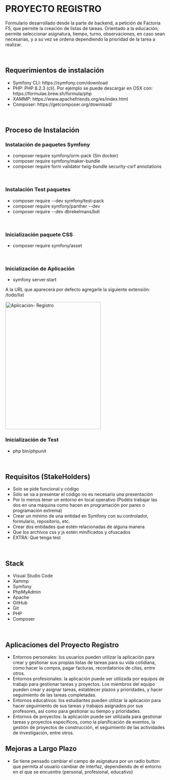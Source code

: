 <h1>PROYECTO REGISTRO</h1>
<p>Formulario desarrollado desde la parte de backend, a petición de Factoría F5, que permite la creación de listas de tareas. Orientado a la educación, permite seleccionar asignatura, tiempo, turno, observaciones, en caso sean necesarias, y a su vez se ordena dependiendo la prioridad de la tarea a realizar. </p>
<br>
<h2>Requerimientos de instalación</h2>
<ul>
  <li>Symfony CLI: https://symfony.com/download</li>
  <li>PHP: PHP 8.2.3 (cli). Por ejemplo se puede descargar en OSX con: https://formulae.brew.sh/formula/php</li>
  <li>XAMMP: https://www.apachefriends.org/es/index.html</li>
  <li>Composer: https://getcomposer.org/download/</li>
</ul>
<br>
<h2>Proceso de Instalación</h2>
<h3>Instalación de paquetes Symfony</h3>
<ul>
  <li>composer require symfony/orm-pack (Sin docker)</li>
  <li>composer require symfony/maker-bundle</li>
  <li>composer require form validator twig-bundle security-csrf annotations</li>
</ul>
<br>
<h3>Instalación Test paquetes</h3>
<ul>
  <li>composer require --dev symfony/test-pack</li>
  <li>composer require symfony/panther --dev</li>
  <li>composer require --dev dbrekelmans/bdi</li>
</ul>
<br>
<h3>Inicialización paquete CSS</h3>
  <ul>
  <li>composer require symfony/asset</li>
</ul>
<br>
<h3>Inicialización de Aplicación</h3>
  <ul>
  <li>symfony server:start</li>
</ul>
<p>A la URL que aparecerá por defecto agregarle la siguiente extensión: /todo/list</p>
<img align="center" alt="Aplicación- Registro"  height="400"  width="300" src="">
<br>
<h3>Inicialización de Test</h3>
  <ul>
  <li> php bin/phpunit</li>
</ul>
<br>
<h2>Requisitos (StakeHolders)</h2>
<ul>
  <li>Solo se pide funcional y código</li>
  <li>Sólo se va a presentar el código no es necesario una presentación</li>
  <li>Por lo menos tener un entorno en local operativo (Podéis trabajar las dos en una máquina como hacen en programación por pares o programación extrema)</li>
  <li>Crear un mínimo de una entidad en Symfony con su controlador, formulario, repositorio, etc.</li>
  <li>Crear dos entidades que estén relacionadas de alguna manera</li>
  <li>Que los archivos css y js estén minificados y ofuscados</li>
  <li>EXTRA: Que tenga test</li>
</ul>
<br>
<h2>Stack</h2>
<ul>
  <li>Visual Studio Code</li>
  <li>Xammp</li>
  <li>Symfony</li>
  <li>PhpMyAdmin</li>
  <li>Apache</li>
  <li>GitHub</li>
  <li>Git</li>
  <li>PHP</li>
  <li>Composer</li>
</ul>
<br>
<h2>Aplicaciones del Proyecto Registro</h2>
<ul>
  <li>Entornos personales: los usuarios pueden utilizar la aplicación para crear y gestionar sus propias listas de tareas para su vida cotidiana, como hacer la compra, pagar facturas, recordatorios de citas, entre otros.</li>
  <li>Entornos profesionales: la aplicación puede ser utilizada por equipos de trabajo para gestionar tareas y proyectos. Los miembros del equipo pueden crear y asignar tareas, establecer plazos y prioridades, y hacer seguimiento de las tareas completadas.</li>
  <li>Entornos educativos: los estudiantes pueden utilizar la aplicación para hacer seguimiento de sus tareas y trabajos asignados por sus profesores, así como para gestionar su tiempo y prioridades.</li>
  <li>Entornos de proyectos: la aplicación puede ser utilizada para gestionar tareas y proyectos específicos, como la planificación de eventos, la gestión de proyectos de construcción, el seguimiento de las actividades de investigación, entre otros.</li>
</ul>
<h2>Mejoras a Largo Plazo</h2>
<ul>
  <li>Se tiene pensado cambiar el campo de asignatura por un radio button que permita al usuario cambiar de interfaz, dependiendo de el entorno en el que se encuentre (personal, profesional, educativo)</li>
</ul>


